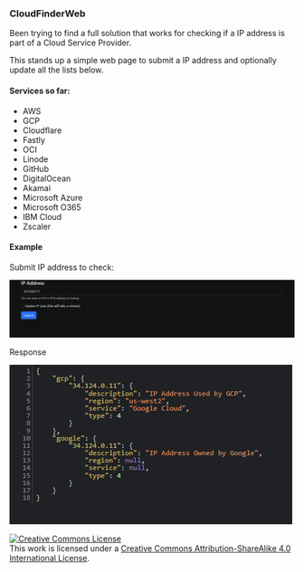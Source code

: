 ### CloudFinderWeb

Been trying to find a full solution that works for checking if a IP address is part of a Cloud Service Provider.

This stands up a simple web page to submit a IP address and optionally update all the lists below.

#### Services so far:
* AWS
* GCP
* Cloudflare
* Fastly
* OCI
* Linode
* GitHub
* DigitalOcean
* Akamai
* Microsoft Azure
* Microsoft O365
* IBM Cloud
* Zscaler

#### Example
Submit IP address to check:

![Web Page For Submission](2023-10-26_19-50-12.png)

Response

![Response](2023-10-26_19-50-29.png)

<a rel="license" href="http://creativecommons.org/licenses/by-sa/4.0/"><img alt="Creative Commons License" style="border-width:0" src="https://i.creativecommons.org/l/by-sa/4.0/88x31.png" /></a><br />This work is licensed under a <a rel="license" href="http://creativecommons.org/licenses/by-sa/4.0/">Creative Commons Attribution-ShareAlike 4.0 International License</a>.
